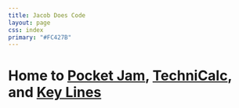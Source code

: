 ```yaml
---
title: Jacob Does Code
layout: page
css: index
primary: "#FC427B"
---
```


# Home to [Pocket Jam](/pocket-jam), [TechniCalc](/technicalc), and [Key Lines](/key-lines)
